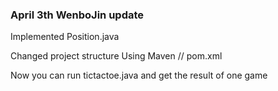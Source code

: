 ### April 3th WenboJin update

Implemented Position.java

Changed project structure
Using Maven // pom.xml

Now you can run tictactoe.java and get the result of one game
